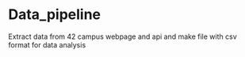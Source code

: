 # Data_pipeline
Extract data from 42 campus webpage and api and make file with csv format for data analysis
